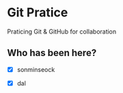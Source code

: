 # Git Pratice

Praticing Git &amp; GitHub for collaboration

## Who has been here?
- [x] sonminseock
- [x] dal

